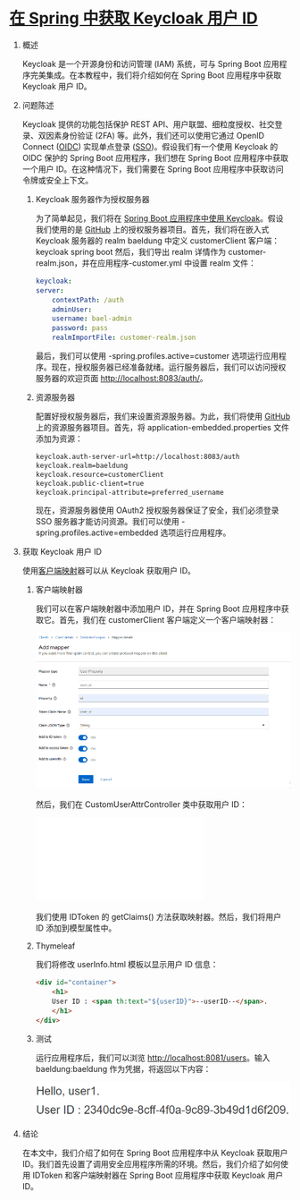 # [在 Spring 中获取 Keycloak 用户 ID](https://www.baeldung.com/spring-keycloak-get-user-id)

1. 概述

    Keycloak 是一个开源身份和访问管理 (IAM) 系统，可与 Spring Boot 应用程序完美集成。在本教程中，我们将介绍如何在 Spring Boot 应用程序中获取 Keycloak 用户 ID。

2. 问题陈述

    Keycloak 提供的功能包括保护 REST API、用户联盟、细粒度授权、社交登录、双因素身份验证 (2FA) 等。此外，我们还可以使用它通过 OpenID Connect ([OIDC](https://openid.net/connect/)) 实现单点登录 ([SSO](https://www.baeldung.com/java-sso-solutions))。假设我们有一个使用 Keycloak 的 OIDC 保护的 Spring Boot 应用程序，我们想在 Spring Boot 应用程序中获取一个用户 ID。在这种情况下，我们需要在 Spring Boot 应用程序中获取访问令牌或安全上下文。

    1. Keycloak 服务器作为授权服务器

        为了简单起见，我们将在 [Spring Boot 应用程序中使用 Keycloak](https://www.baeldung.com/keycloak-embedded-in-spring-boot-app)。假设我们使用的是 [GitHub](https://github.com/Baeldung/spring-security-oauth/tree/master/oauth-resource-server/authorization-server) 上的授权服务器项目。首先，我们将在嵌入式 Keycloak 服务器的 realm baeldung 中定义 customerClient 客户端：keycloak spring boot 然后，我们导出 realm 详情作为 customer-realm.json，并在应用程序-customer.yml 中设置 realm 文件：

        ```yml
        keycloak:
        server:
            contextPath: /auth
            adminUser:
            username: bael-admin
            password: pass
            realmImportFile: customer-realm.json
        ```

        最后，我们可以使用 -spring.profiles.active=customer 选项运行应用程序。现在，授权服务器已经准备就绪。运行服务器后，我们可以访问授权服务器的欢迎页面 <http://localhost:8083/auth/>。

    2. 资源服务器

        配置好授权服务器后，我们来设置资源服务器。为此，我们将使用 [GitHub](https://www.baeldung.com/spring-boot-keycloak) 上的资源服务器项目。首先，将 application-embedded.properties 文件添加为资源：

        ```properties
        keycloak.auth-server-url=http://localhost:8083/auth
        keycloak.realm=baeldung
        keycloak.resource=customerClient
        keycloak.public-client=true
        keycloak.principal-attribute=preferred_username
        ```

        现在，资源服务器使用 OAuth2 授权服务器保证了安全，我们必须登录 SSO 服务器才能访问资源。我们可以使用 -spring.profiles.active=embedded 选项运行应用程序。

3. 获取 Keycloak 用户 ID

    使用[客户端映射](https://www.baeldung.com/keycloak-custom-user-attributes)器可以从 Keycloak 获取用户 ID。

    1. 客户端映射器

        我们可以在客户端映射器中添加用户 ID，并在 Spring Boot 应用程序中获取它。首先，我们在 customerClient 客户端定义一个客户端映射器：

        ![用户ID](pic/userId.webp)

        然后，我们在 CustomUserAttrController 类中获取用户 ID：

        ![CustomUserAttrController.java](/src/main/java/com/baeldung/keycloak/CustomUserAttrController.java)

        我们使用 IDToken 的 getClaims() 方法获取映射器。然后，我们将用户 ID 添加到模型属性中。

    2. Thymeleaf

        我们将修改 userInfo.html 模板以显示用户 ID 信息：

        ```html
        <div id="container">
            <h1>
            User ID : <span th:text="${userID}">--userID--</span>.
            </h1>
        </div>
        ```

    3. 测试

        运行应用程序后，我们可以浏览 <http://localhost:8081/users>。输入 baeldung:baeldung 作为凭据，将返回以下内容：

        ![信息](pic/message.webp)

4. 结论

    在本文中，我们介绍了如何在 Spring Boot 应用程序中从 Keycloak 获取用户 ID。我们首先设置了调用安全应用程序所需的环境。然后，我们介绍了如何使用 IDToken 和客户端映射器在 Spring Boot 应用程序中获取 Keycloak 用户 ID。
